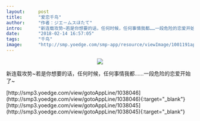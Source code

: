 ```yaml
---
layout:     post
title:      "爱恋千鸟"
author:     "作者：ジエ－ムスほたて"
intro:      "新连载攻势~若是你想要的话，任何时候，任何事情我都……一段危险的恋爱开始了~"
date:       "2018-02-14 16:57:05"
tags:       "千鸟"
image:      "http://smp.yoedge.com/smp-app/resource/viewImage/1001191appline.png"
---
```

<div style="text-align: center">
<p><img src="http://smp.yoedge.com/smp-app/resource/viewImage/1001191appline.png"/></p>
</div>
<p class="post-meta">
<span>新连载攻势~若是你想要的话，任何时候，任何事情我都……一段危险的恋爱开始了~</span>
</p>
[http://smp3.yoedge.com/view/gotoAppLine/1038046](http://smp3.yoedge.com/view/gotoAppLine/1038046){:target="_blank"}
[http://smp3.yoedge.com/view/gotoAppLine/1038045](http://smp3.yoedge.com/view/gotoAppLine/1038045){:target="_blank"}


